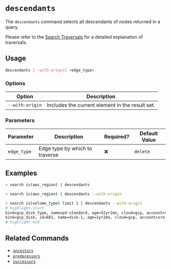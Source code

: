 # `descendants`

The `descendants` command selects all descendants of nodes returned in a query.

Please refer to the [Search Traversals](../../search/traversals.md#by-depth) for a detailed explanation of traversals.

## Usage

```bash
descendants [--with-origin] <edge_type>
```

### Options

| Option          | Description                                     |
| --------------- | ----------------------------------------------- |
| `--with-origin` | Includes the current element in the result set. |

### Parameters

| Parameter   | Description                    | Required? | Default Value |
| ----------- | ------------------------------ | --------- | ------------- |
| `edge_type` | Edge type by which to traverse | ❌        | `delete`      |

## Examples

```bash title="Equivalent to query is(aws_region) -[1:]->"
> search is(aws_region) | descendants
```

```bash title="Equivalent to query is(aws_region) -[0:]->"
> search is(aws_region) | descendants --with-origin
```

```bash
> search is(volume_type) limit 1 | descendants --with-origin
# highlight-start
​kind=gcp_disk_type, name=pd-standard, age=52yr1mo, cloud=gcp, account=sre, region=us-central1, zone=us-central1-a
​kind=gcp_disk, id=881, name=disk-1, age=1yr2mo, cloud=gcp, account=sre, region=us-central1, zone=us-central1-a
# highlight-end
```

## Related Commands

- [`ancestors`](./ancestors.md)
- [`predecessors`](./predecessors.md)
- [`successors`](./successors.md)
